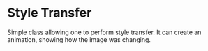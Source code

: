 # Style Transfer

Simple class allowing one to perform style transfer. It can create an animation, showing how the image was changing.
